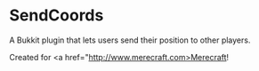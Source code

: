 SendCoords
==========

A Bukkit plugin that lets users send their position to other players. 

Created for <a href="http://www.merecraft.com>Merecraft</a>!
